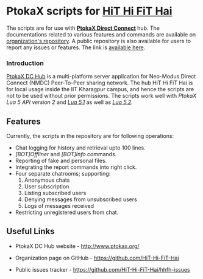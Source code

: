 # PtokaX scripts for [HiT Hi FiT Hai][1]

The scripts are for use with **[PtokaX Direct Connect][2]** hub. The documentations related to various features and commands are available on [organization's repository][3]. A public repository is also available for users to report any issues or features. The link is [available here][4].

### Introduction
[PtokaX DC Hub][2] is a multi-platform server application for Neo-Modus Direct Connect (NMDC) Peer-To-Peer sharing network. The hub HiT Hi FiT Hai is for local usage inside the IIT Kharagpur campus, and hence the scripts are not to be used without prior permissions. The scripts work well with *PtokaX Lua 5 API version 2* and [*Lua 5.1*][5] as well as [*Lua 5.2*][6].

Features
--------
Currently, the scripts in the repository are for following operations:

- Chat logging for history and retrieval upto 100 lines.
- *[BOT]Offliner* and *[BOT]Info* commands.
- Reporting of fake and personal files.
- Integrating the report commands into right click.
- Four separate chatrooms; supporting:
  1. Anonymous chats
  2. User subscription
  3. Listing subscribed users
  4. Denying messages from unsubscribed users
  5. Logs of messages received
- Restricting unregistered users from chat.

Useful Links
------------
- PtokaX DC Hub website - http://www.ptokax.org/
- Organization page on GitHub - https://github.com/HiT-Hi-FiT-Hai
- Public issues tracker - https://github.com/HiT-Hi-FiT-Hai/hhfh-issues

  [1]: https://github.com/HiT-Hi-FiT-Hai "Organization page"
  [2]: http://www.ptokax.org/ "PtokaX Direct Connect Hub"
  [3]: https://github.com/HiT-Hi-FiT-Hai/hhfh-docs "Documentation repository"
  [4]: https://github.com/HiT-Hi-FiT-Hai/hhfh-issues "Issues"
  [5]: http://www.lua.org/versions.html#5.1 "Lua 5.1"
  [6]: http://www.lua.org/versions.html#5.2 "Lua 5.2"
